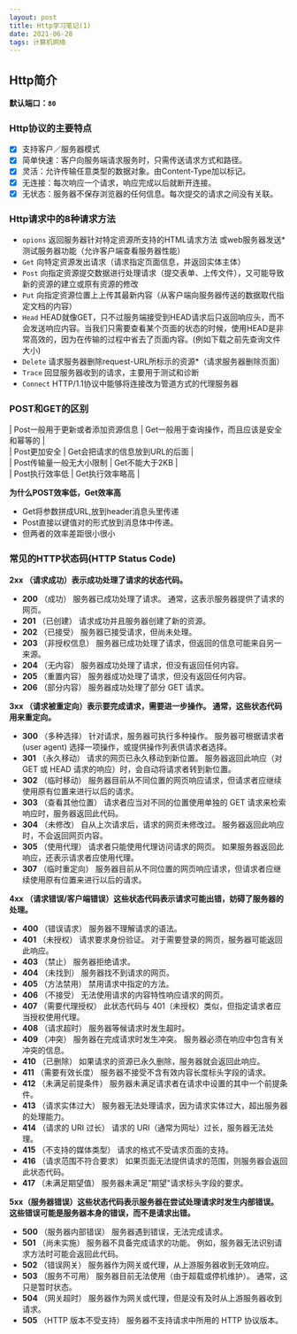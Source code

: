 ```yaml
---
layout: post
title: Http学习笔记(1)
date: 2021-06-28
tags: 计算机网络
---
```


## Http简介

**默认端口：`80`**

### Http协议的主要特点
- [x] 支持客户／服务器模式
- [x] 简单快速：客户向服务端请求服务时，只需传送请求方式和路径。
- [x] 灵活：允许传输任意类型的数据对象。由Content-Type加以标记。
- [x] 无连接：每次响应一个请求，响应完成以后就断开连接。
- [x] 无状态：服务器不保存浏览器的任何信息。每次提交的请求之间没有关联。

### Http请求中的8种请求方法

* `opions` 返回服务器针对特定资源所支持的HTML请求方法   或web服务器发送*测试服务器功能（允许客户端查看服务器性能）
* `Get` 向特定资源发出请求（请求指定页面信息，并返回实体主体）
* `Post` 向指定资源提交数据进行处理请求（提交表单、上传文件），又可能导致新的资源的建立或原有资源的修改
* `Put` 向指定资源位置上上传其最新内容（从客户端向服务器传送的数据取代指定文档的内容）
* `Head` HEAD就像GET，只不过服务端接受到HEAD请求后只返回响应头，而不会发送响应内容。当我们只需要查看某个页面的状态的时候，使用HEAD是非常高效的，因为在传输的过程中省去了页面内容。(例如下载之前先查询文件大小)
* `Delete` 请求服务器删除request-URL所标示的资源*（请求服务器删除页面）
* `Trace` 回显服务器收到的请求，主要用于测试和诊断
* `Connect` HTTP/1.1协议中能够将连接改为管道方式的代理服务器

### POST和GET的区别

| Post一般用于更新或者添加资源信息 | Get一般用于查询操作，而且应该是安全和幂等的 |  
| Post更加安全 | Get会把请求的信息放到URL的后面 |  
| Post传输量一般无大小限制 | Get不能大于2KB |  
| Post执行效率低 | Get执行效率略高 |  

**为什么POST效率低，Get效率高**
* Get将参数拼成URL,放到header消息头里传递
* Post直接以键值对的形式放到消息体中传递。
* 但两者的效率差距很小很小

### 常见的HTTP状态码(HTTP Status Code)

**2xx （请求成功）表示成功处理了请求的状态代码。**
* **200**   （成功）  服务器已成功处理了请求。 通常，这表示服务器提供了请求的网页。
* **201**   （已创建）  请求成功并且服务器创建了新的资源。
* **202**   （已接受）  服务器已接受请求，但尚未处理。
* **203**   （非授权信息）  服务器已成功处理了请求，但返回的信息可能来自另一来源。
* **204**   （无内容）  服务器成功处理了请求，但没有返回任何内容。
* **205**   （重置内容） 服务器成功处理了请求，但没有返回任何内容。
* **206**   （部分内容）  服务器成功处理了部分 GET 请求。

**3xx （请求被重定向）表示要完成请求，需要进一步操作。 通常，这些状态代码用来重定向。**
* **300**   （多种选择）  针对请求，服务器可执行多种操作。 服务器可根据请求者 (user agent) 选择一项操作，或提供操作列表供请求者选择。
* **301**   （永久移动）  请求的网页已永久移动到新位置。 服务器返回此响应（对 GET 或 HEAD 请求的响应）时，会自动将请求者转到新位置。
* **302**   （临时移动）  服务器目前从不同位置的网页响应请求，但请求者应继续使用原有位置来进行以后的请求。
* **303**   （查看其他位置） 请求者应当对不同的位置使用单独的 GET 请求来检索响应时，服务器返回此代码。
* **304**   （未修改） 自从上次请求后，请求的网页未修改过。 服务器返回此响应时，不会返回网页内容。
* **305**   （使用代理） 请求者只能使用代理访问请求的网页。 如果服务器返回此响应，还表示请求者应使用代理。
* **307**   （临时重定向）  服务器目前从不同位置的网页响应请求，但请求者应继续使用原有位置来进行以后的请求。

**4xx （请求错误/客户端错误）这些状态代码表示请求可能出错，妨碍了服务器的处理。**
* **400**   （错误请求） 服务器不理解请求的语法。
* **401**   （未授权） 请求要求身份验证。 对于需要登录的网页，服务器可能返回此响应。
* **403**   （禁止） 服务器拒绝请求。
* **404**   （未找到） 服务器找不到请求的网页。
* **405**   （方法禁用） 禁用请求中指定的方法。
* **406**   （不接受） 无法使用请求的内容特性响应请求的网页。
* **407**   （需要代理授权） 此状态代码与 401（未授权）类似，但指定请求者应当授权使用代理。
* **408**   （请求超时）  服务器等候请求时发生超时。
* **409**   （冲突）  服务器在完成请求时发生冲突。 服务器必须在响应中包含有关冲突的信息。
* **410**   （已删除）  如果请求的资源已永久删除，服务器就会返回此响应。
* **411**   （需要有效长度） 服务器不接受不含有效内容长度标头字段的请求。
* **412**   （未满足前提条件） 服务器未满足请求者在请求中设置的其中一个前提条件。
* **413**   （请求实体过大） 服务器无法处理请求，因为请求实体过大，超出服务器的处理能力。
* **414**   （请求的 URI 过长） 请求的 URI（通常为网址）过长，服务器无法处理。
* **415**   （不支持的媒体类型） 请求的格式不受请求页面的支持。
* **416**   （请求范围不符合要求） 如果页面无法提供请求的范围，则服务器会返回此状态代码。
* **417**   （未满足期望值） 服务器未满足"期望"请求标头字段的要求。

**5xx（服务器错误）这些状态代码表示服务器在尝试处理请求时发生内部错误。 这些错误可能是服务器本身的错误，而不是请求出错。**
* **500**   （服务器内部错误）  服务器遇到错误，无法完成请求。
* **501**   （尚未实施） 服务器不具备完成请求的功能。 例如，服务器无法识别请求方法时可能会返回此代码。
* **502**   （错误网关） 服务器作为网关或代理，从上游服务器收到无效响应。 
* **503**   （服务不可用） 服务器目前无法使用（由于超载或停机维护）。 通常，这只是暂时状态。
* **504**   （网关超时）  服务器作为网关或代理，但是没有及时从上游服务器收到请求。
* **505**   （HTTP 版本不受支持） 服务器不支持请求中所用的 HTTP 协议版本。
